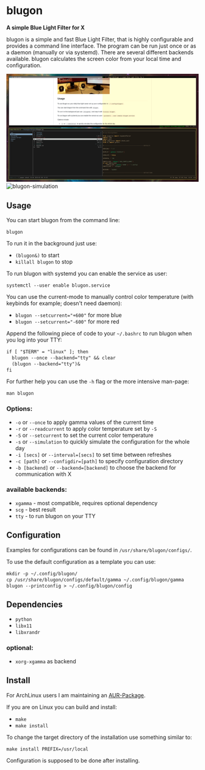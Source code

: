 # blugon
**A simple Blue Light Filter for X**

blugon is a simple and fast Blue Light Filter, that is highly configurable and provides a command line interface.
The program can be run just once or as a daemon (manually or via systemd).
There are several different backends available.
blugon calculates the screen color from your local time and configuration.

![blugon-comparison](https://github.com/jumper149/data/blob/master/blugon/comp.png?raw=true)
![blugon-simulation](https://github.com/jumper149/data/blob/master/blugon/sim.gif?raw=true)

## Usage
You can start blugon from the command line:

    blugon

To run it in the background just use:
- `(blugon&)` to start
- `killall blugon` to stop

To run blugon with systemd you can enable the service as user:

    systemctl --user enable blugon.service

You can use the current-mode to manually control color temperature (with keybinds for example; doesn't need daemon):
- `blugon --setcurrent="+600"` for more blue
- `blugon --setcurrent="-600"` for more red

Append the following piece of code to your `~/.bashrc` to run blugon when you log into your TTY:

    if [ "$TERM" = "linux" ]; then
      blugon --once --backend="tty" && clear
      (blugon --backend="tty")&
    fi

For further help you can use the `-h` flag or the more intensive man-page:

    man blugon

### Options:
- `-o` or `--once` to apply gamma values of the current time
- `-r` or `--readcurrent` to apply color temperature set by `-S`
- `-S` or `--setcurrent` to set the current color temperature
- `-s` or `--simulation` to quickly simulate the configuration for the whole day
- `-i [secs]` or `--interval=[secs]` to set time between refreshes
- `-c [path]` or `--configdir=[path]` to specify configuration directory
- `-b [backend]` or `--backend=[backend]` to choose the backend for communication with X

### available backends:
- `xgamma` - most compatible, requires optional dependency
- `scg` - best result
- `tty` - to run blugon on your TTY

## Configuration
Examples for configurations can be found in `/usr/share/blugon/configs/`.

To use the default configuration as a template you can use:

    mkdir -p ~/.config/blugon/
    cp /usr/share/blugon/configs/default/gamma ~/.config/blugon/gamma
    blugon --printconfig > ~/.config/blugon/config

## Dependencies
- `python`
- `libx11`
- `libxrandr`
### optional:
- `xorg-xgamma` as backend

## Install
For ArchLinux users I am maintaining an [AUR-Package](https://aur.archlinux.org/packages/blugon).

If you are on Linux you can build and install:
- `make`
- `make install`

To change the target directory of the installation use something similar to:

    make install PREFIX=/usr/local

Configuration is supposed to be done after installing.
